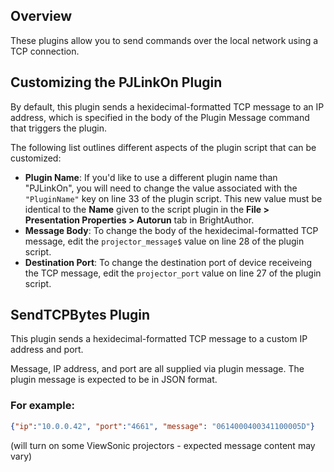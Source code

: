 Overview
-------
<p>These plugins allow you to send commands over the local network using a TCP connection.</p>

Customizing the PJLinkOn Plugin
-------------------------------
<p> By default, this plugin sends a hexidecimal-formatted TCP message to an IP address, which is specified in the body of the Plugin Message command that triggers the plugin.</p>
<p>The following list outlines different aspects of the plugin script that can be customized:</p>
<ul>
<li><strong>Plugin Name</strong>: If you'd like to use a different plugin name than "PJLinkOn", you will need to change the value associated with the <code>"PluginName"</code> key on line 33 of the plugin script. This new value must be identical to the <strong>Name</strong> given to the script plugin in the <strong>File > Presentation Properties > Autorun</strong> tab in BrightAuthor.</li>
<li><strong>Message Body</strong>: To change the body of the hexidecimal-formatted TCP message, edit the <code>projector_message$</code> value on line 28 of the plugin script.</li>
<li><strong>Destination Port</strong>: To change the destination port of device receiveing the TCP message, edit the <code>projector_port</code> value on line 27 of the plugin script.</li>
</ul>

SendTCPBytes Plugin
-------------------
<p>This plugin sends a hexidecimal-formatted TCP message to a custom IP address and port.</p>
<p>Message, IP address, and port are all supplied via plugin message. The plugin message is expected to be in JSON format.</p>

### For example:
```json
{"ip":"10.0.0.42", "port":"4661", "message": "0614000400341100005D"}
```
(will turn on some ViewSonic projectors - expected message content may vary)
